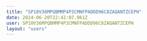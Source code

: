 ```yaml
---
title: "SP10V36MPQBMMP4P3CMNFPADDD96C8ZAQANTZCEPH"
date: 2024-06-20T22:42:07.961Z
user: SP10V36MPQBMMP4P3CMNFPADDD96C8ZAQANTZCEPH
layout: "users"
---
```

    